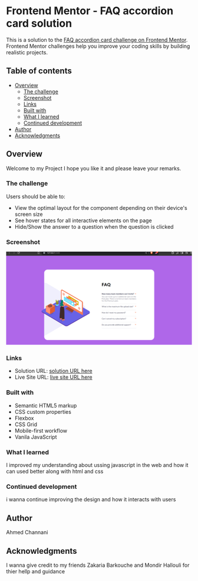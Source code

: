 # Frontend Mentor - FAQ accordion card solution

This is a solution to the [FAQ accordion card challenge on Frontend Mentor](https://www.frontendmentor.io/challenges/faq-accordion-card-XlyjD0Oam). Frontend Mentor challenges help you improve your coding skills by building realistic projects. 

## Table of contents

- [Overview](#overview)
  - [The challenge](#the-challenge)
  - [Screenshot](#screenshot)
  - [Links](#links)
  - [Built with](#built-with)
  - [What I learned](#what-i-learned)
  - [Continued development](#continued-development)
- [Author](#author)
- [Acknowledgments](#acknowledgments)



## Overview
Welcome to my Project I hope you like it and please leave your remarks.

### The challenge

Users should be able to:

- View the optimal layout for the component depending on their device's screen size
- See hover states for all interactive elements on the page
- Hide/Show the answer to a question when the question is clicked

### Screenshot
![Project screenshot](<images/faq-accordian-project-screenshott.png>)


### Links

- Solution URL: [solution URL here](https://www.frontendmentor.io/solutions/faqaccordioncardmain-rAlSgesIYm)
- Live Site URL: [live site URL here](https://ahmedchannani.github.io/faq-accordion-card-main/)



### Built with

- Semantic HTML5 markup
- CSS custom properties
- Flexbox
- CSS Grid
- Mobile-first workflow
- Vanila JavaScript



### What I learned

I improved my understanding about ussing javascript in the web and how it can used better along with html and css



### Continued development

i wanna continue improving the design and how it  interacts with users




## Author

Ahmed Channani

## Acknowledgments

I wanna give credit to my friends Zakaria Barkouche and Mondir Hallouli for thier hellp and guidance



